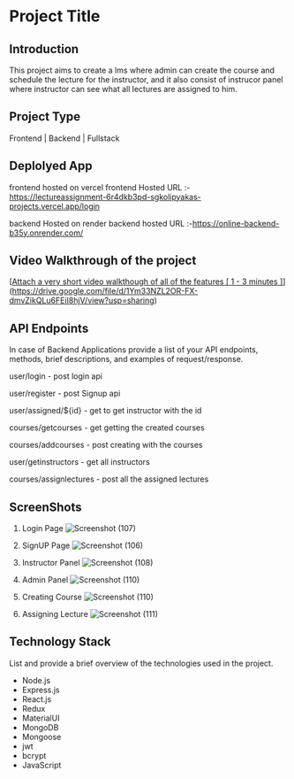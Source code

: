 # Project Title

## Introduction
This project aims to create a lms where admin can create the course and schedule the lecture for the instructor, and it also consist of instrucor panel where instructor can see what all lectures are assigned to him.

## Project Type
Frontend | Backend | Fullstack

## Deplolyed App
frontend hosted on vercel
frontend Hosted URL :- https://lectureassignment-6r4dkb3pd-sgkolipyakas-projects.vercel.app/login

backend Hosted on render 
backend hosted URL :-https://online-backend-b35y.onrender.com/

## Video Walkthrough of the project
[[Attach a very short video walkthough of all of the features \[ 1 - 3 minutes \]](https://drive.google.com/file/d/1Aeal_1gEiFWZ7hBAKErM7qVgoaHynJ3e/view?usp=sharing)](https://drive.google.com/file/d/1Ym33NZL2OR-FX-dmvZikQLu6FEiI8hjV/view?usp=sharing)



## API Endpoints
In case of Backend Applications provide a list of your API endpoints, methods, brief descriptions, and examples of request/response.

user/login - post login api

user/register - post Signup api

user/assigned/${id} - get to get instructor with the id

courses/getcourses - get getting the created courses

courses/addcourses - post creating with the courses

user/getinstructors - get all instructors 

courses/assignlectures - post all the assigned lectures

## ScreenShots
1. Login Page
   ![Screenshot (107)](https://github.com/SG-Kolipyaka/Online-Lecture-Scheduling-Module/assets/113519884/01e2b6db-b369-43be-97c2-bb6482ac6870)

2. SignUP Page
   ![Screenshot (106)](https://github.com/SG-Kolipyaka/Online-Lecture-Scheduling-Module/assets/113519884/e3ec2f45-9d63-422e-a93f-6a7ff68c6077)

3. Instructor Panel
   ![Screenshot (108)](https://github.com/SG-Kolipyaka/Online-Lecture-Scheduling-Module/assets/113519884/a6302549-252c-46aa-8d80-68bdba95b5ab)

4. Admin Panel
   ![Screenshot (110)](https://github.com/SG-Kolipyaka/Online-Lecture-Scheduling-Module/assets/113519884/325d09d7-9d48-450d-aad3-3fbfb2c07fe6)

5. Creating Course
  ![Screenshot (110)](https://github.com/SG-Kolipyaka/Online-Lecture-Scheduling-Module/assets/113519884/b4daee6f-5165-4aa0-8874-dec5d3072371)

6. Assigning Lecture
   ![Screenshot (111)](https://github.com/SG-Kolipyaka/Online-Lecture-Scheduling-Module/assets/113519884/26fc2521-b0dc-4cd0-8d9e-11cd54b91ad6)







## Technology Stack
List and provide a brief overview of the technologies used in the project.

- Node.js
- Express.js
- React.js
- Redux
- MaterialUI
- MongoDB
- Mongoose
- jwt
- bcrypt
- JavaScript
